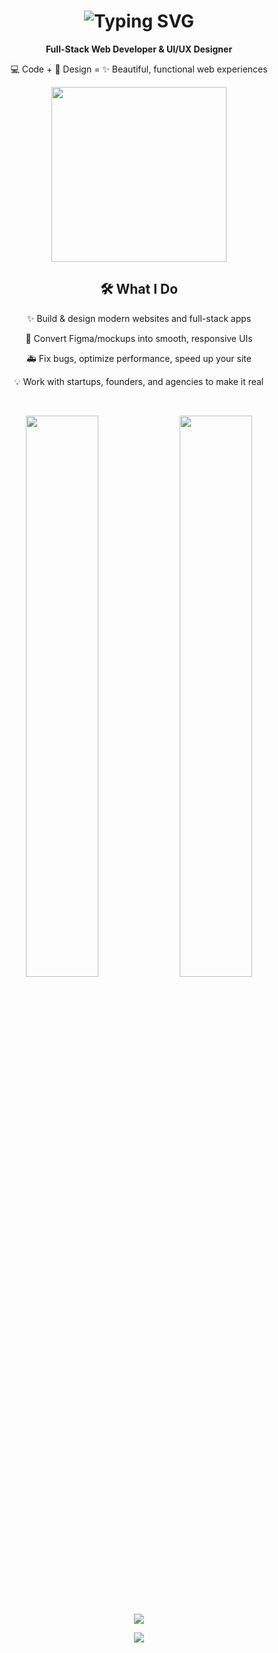 <h1 align="center">
  <img src="https://readme-typing-svg.herokuapp.com/?font=Fira+Code&weight=500&size=30&pause=1000&color=FF61A6&center=true&vCenter=true&width=435&lines=Hey+there!+I'm+Greta+%F0%9F%91%8B;Full-Stack+Dev+%2B+UI%2FUX+Designer+%F0%9F%92%BB;Let's+Build+Cool+Sh*t+Together+%F0%9F%92%A5" alt="Typing SVG" />
</h1>

<p align="center"><b>Full-Stack Web Developer & UI/UX Designer</b></p>

<p align="center">💻 Code + 🎨 Design = ✨ Beautiful, functional web experiences</p>

<p align="center">
  <img src="https://media.giphy.com/media/qgQUggAC3Pfv687qPC/giphy.gif" width="280"/>
</p>

<h2 align="center">🛠️ What I Do</h2>

<p align="center">✨ Build & design modern websites and full-stack apps</p>
<p align="center">🔄 Convert Figma/mockups into smooth, responsive UIs</p>
<p align="center">🚑 Fix bugs, optimize performance, speed up your site</p>
<p align="center">💡 Work with startups, founders, and agencies to make it real</p>

<br/>

<p align="center">
  <img src="https://github-readme-stats.vercel.app/api?username=GretaDev&show_icons=true&theme=radical&hide_border=true&hide_title=false" width="48%" />
  <img src="https://streak-stats.demolab.com?user=GretaDev&theme=radical&hide_border=true" width="48%" />
</p>

<br/>

<p align="center">
  <img src="https://komarev.com/ghpvc/?username=GretaDev&style=flat-square&color=ff61a6"/>
</p>

<p align="center">
  <img src="https://capsule-render.vercel.app/api?type=waving&color=ff61a6&height=200&section=footer"/>
</p>
